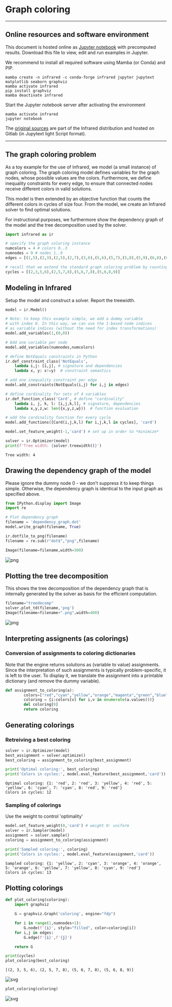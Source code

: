 # Graph coloring

------------------------------------------------------------
## Online resources and software environment

This document is hosted online as [Jupyter notebook](https://www.lix.polytechnique.fr/~will/Software/Infrared/current/Doc/GraphColoring.ipynb) with precomputed results. Download this file to view, edit and run examples in Jupyter.

We recommend to install all required software using Mamba (or Conda) and PIP.
```
mamba create -n infrared -c conda-forge infrared jupyter jupytext matplotlib seaborn graphviz
mamba activate infrared
pip install graphviz
mamba deactivate infrared
```

Start the Jupyter notebook server after activating the environment
```
mamba activate infrared
jupyter notebook
```
The [original sources](https://gitlab.inria.fr/amibio/Infrared/-/tree/master/Doc/Examples) are part of the Infrared distribution and hosted on Gitlab (in Jupytext light Script format).

------------------------------------------------------------

## The graph coloring problem
As a toy example for the use of Infrared, we model (a small instance) of graph coloring. The graph coloring model
defines variables for the graph nodes, whose possible values are the colors. Furthermore, we define inequality constraints for every edge, to ensure that connected nodes receive different colors in valid solutions.

This model is then extended by an objective function that counts the different colors in cycles of size four.
From the model, we create an Infrared solver to find optimal solutions. 

For instructional purposes, we furthermore show the dependency graph of the model and the tree decomposition used by the solver.


```python
import infrared as ir

# specify the graph coloring instance
numcolors = 4 # colors 0..3
numnodes = 9 # nodes 1..9
edges = [(1,5),(2,3),(2,5),(2,7),(3,6),(5,6),(5,7),(5,8),(5,9),(6,8),(6,9),(7,8)]

# recall that we extend the standard graph coloring problem by counting different colors in cycles
cycles = [(2,3,5,6),(2,5,7,8),(5,6,7,8),(5,6,8,9)]
```

## Modeling in Infrared
Setup the model and construct a solver. Report the treewidth.


```python
model = ir.Model()

# Note: to keep this example simple, we add a dummy variable
# with index 0. In this way, we can use the 1-based node indices
# as variable indices (without the need for index transformations)
model.add_variables(1,(0,0))

# Add one variable per node
model.add_variables(numnodes,numcolors)

# define NotEquals constraints in Python
ir.def_constraint_class('NotEquals',
    lambda i,j: [i,j], # signature and dependencies
    lambda x, y: x!=y)  # constraint semantics

# add one inequality constraint per edge 
model.add_constraints(NotEquals(i,j) for i,j in edges)

# define cardinality for sets of 4 variables
ir.def_function_class('Card', # define "cardinality"
    lambda i, j, k, l: [i,j,k,l], # signature, dependencies
    lambda x,y,z,w: len({x,y,z,w}))  # function evaluation

# add the cardinality function for every cycle
model.add_functions([Card(i,j,k,l) for i,j,k,l in cycles], 'card')

model.set_feature_weight(-1,'card') # set up in order to *minimize*

solver = ir.Optimizer(model)
print(f'Tree width: {solver.treewidth()}')
```

    Tree width: 4


## Drawing the dependency graph of the model

Please ignore the dummy node 0 - we don't suppress it to keep things simple. Otherwise, the dependency graph is identical to the input graph as specified above.


```python
from IPython.display import Image
import re

# Plot dependency graph
filename = 'dependency_graph.dot'
model.write_graph(filename, True)

ir.dotfile_to_png(filename)
filename = re.sub(r"dot$","png",filename)

Image(filename=filename,width=300)
```




    
![png](GraphColoring_files/GraphColoring_7_0.png)
    



## Plotting the tree decomposition

This shows the tree decomposition of the dependency graph that is internally generated by the solver as basis for the efficient computation.


```python
filename="treedecomp"
solver.plot_td(filename,'png')
Image(filename=filename+".png",width=400)
```




    
![png](GraphColoring_files/GraphColoring_9_0.png)
    



## Interpreting assignents (as colorings)
### Conversion of assignments to coloring dictionaries

Note that the engine returns solutions as (variable to value) assignments. Since the interpretation of such assignments is typically problem-specific, it is left to the user. To display it, we translate the assignment into a printable dictionary (and remove the dummy variable).


```python
def assignment_to_coloring(a):
        colors=["red","cyan","yellow","orange","magenta","green","blue","grey"]
        coloring = {i:colors[v] for i,v in enumerate(a.values())}
        del coloring[0]
        return coloring
```

## Generating colorings

### Retreiving a best coloring


```python
solver = ir.Optimizer(model)
best_assignment = solver.optimize()
best_coloring = assignment_to_coloring(best_assignment)

print('Optimal coloring:', best_coloring)
print('Colors in cycles:', model.eval_feature(best_assignment,'card'))
```

    Optimal coloring: {1: 'red', 2: 'red', 3: 'yellow', 4: 'red', 5: 'yellow', 6: 'cyan', 7: 'cyan', 8: 'red', 9: 'red'}
    Colors in cycles: 12


### Sampling of colorings

Use the weight to control 'optimality'


```python
model.set_feature_weight(0,'card') # weight 0: uniform
solver = ir.Sampler(model)
assignment = solver.sample()
coloring = assignment_to_coloring(assignment)

print('Sampled coloring:', coloring)
print('Colors in cycles:', model.eval_feature(assignment,'card'))
```

    Sampled coloring: {1: 'yellow', 2: 'cyan', 3: 'orange', 4: 'orange', 5: 'orange', 6: 'yellow', 7: 'yellow', 8: 'cyan', 9: 'red'}
    Colors in cycles: 13


## Plotting colorings


```python
def plot_coloring(coloring):
    import graphviz

    G = graphviz.Graph('coloring', engine="fdp")

    for i in range(1,numnodes+1):
        G.node(f'{i}', style="filled", color=coloring[i])
    for i,j in edges:
        G.edge(f'{i}',f'{j}')

    return G
```


```python
print(cycles)
plot_coloring(best_coloring)
```

    [(2, 3, 5, 6), (2, 5, 7, 8), (5, 6, 7, 8), (5, 6, 8, 9)]





    
![svg](GraphColoring_files/GraphColoring_19_1.svg)
    




```python
plot_coloring(coloring)
```




    
![svg](GraphColoring_files/GraphColoring_20_0.svg)
    


